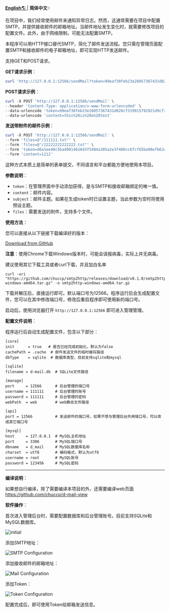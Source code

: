 [**English**🌎 ](./README.md)| **简体中文**🀄

在项目中，我们经常使用邮件来通知异常日志。然而，这通常需要在项目中配置SMTP，并提供接收邮件的邮箱地址。当邮件地址发生变化时，就需要修改项目的配置文件。此外，由于网络限制，可能无法配置SMTP。

本程序可以用HTTP接口替代SMTP，简化了邮件发送流程。您只需在管理页面配置SMTP和接收邮件的电子邮箱地址，即可实现HTTP发送邮件。

支持GET和POST请求。

**GET请求示例**：

```powershell
curl 'http://127.0.0.1:12566/sendMail?token=99eaf30feb23e28057367431d820cf319915792921d9cf21b5f761fb75433225&content=this%20is%20a%20test'
```

**POST请求示例**：

```powershell
curl -X POST 'http://127.0.0.1:12566/sendMail' \
--header 'Content-Type: application/x-www-form-urlencoded' \
--data-urlencode 'token=99eaf30feb23e28057367431d820cf319915792921d9cf21b5f761fb75433225' \
--data-urlencode 'content=this%20is%20a%20test'
```

**发送带附件的邮件示例**：

```powershell
curl -X POST 'http://127.0.0.1:12566/sendMail' \
--form 'files=@"/111111.txt"' \
--form 'files=@"/22222222222222.txt"' \
--form 'token=d6a1ee40c5bad981461643f5404a305a2e3f480cc6fcf65ba98efb63ce32d471"' \
--form 'content=1212'
```

这种方式本质上是简单的表单提交，不同语言和平台都能方便地使用本项目。

**参数说明**：

- `token`：在管理界面中手动添加获得，是与SMTP和接收邮箱绑定的唯一值。
- `content`：邮件内容。
- `subject`：邮件主题。如果在生成token时已设置主题，当此参数为空时将使用预设主题。
- `files`：需要发送的附件，支持多个文件。

**使用方法**：

您可以直接从以下链接下载编译好的版本：

[Download from GitHub](https://github.com/chuccp/smtp2http/releases)

**注意**：使用Chrome下载Windows版本时，可能会误报病毒，实际上并无病毒。

建议使用其它下载工具或者curl下载，并且加白名单

```
curl -uri "https://github.com/chuccp/smtp2http/releases/download/v0.1.0/smtp2http-windows-amd64.tar.gz" -o smtp2http-windows-amd64.tar.gz
```

下载并解压后，直接运行即可。默认端口号为12566。程序运行后会生成配置文件，您可以在其中修改端口号，修改后重启程序即可使用新的端口号。

启动后，使用浏览器打开 `http://127.0.0.1:12566` 即可进入管理管理。

**配置文件说明**：

程序运行后自动生成配置文件，包含以下部分：

```
[core]
init      = true   # 是否已经完成初始化，默认为false
cachePath = .cache  # 邮件发送文件的临时缓存路径
dbType    = sqlite  # 数据库类型，目前支持sqlite和mysql

[sqlite]
filename = d-mail.db  # SQLite文件路径

[manage]
port     = 12566      # 后台管理的端口号
username = 111111     # 后台管理的账号
password = 111111     # 后台管理的密码
webPath  = web        # web静态文件路径

[api]
port = 12566          # 发送邮件的端口号，如果不想与管理后台共用端口号，可以改成其它端口号

[mysql]
host     = 127.0.0.1  # MySQL主机地址
port     = 3306       # MySQL端口号
dbname   = d_mail     # MySQL数据库名称
charset  = utf8       # 编码格式，默认为utf8
username = root       # MySQL账号
password = 123456     # MySQL密码
```

---

**编译说明**：

如果想自行编译，除了需要编译本项目的外，还需要编译web页面 https://github.com/chuccp/d-mail-view

**软件操作**：

首次进入管理后台时，需要配置数据库和后台管理账号。目前支持SQLite和MySQL数据库。

![initial](initial.png "Initial Configuration")

添加SMTP地址：

![SMTP Configuration](STMP.png "SMTP Configuration")

添加接收邮件的邮箱地址：

![Mail Configuration](mail.png "Mail Configuration")

添加Token：

![Token Configuration](token.png "Token Configuration")

配置完成后，即可使用Token给邮箱发送信息。



